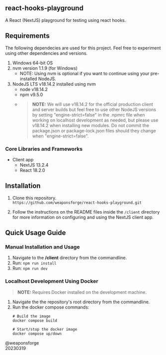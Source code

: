 ## react-hooks-playground

A React (NextJS) playground for testing using react hooks.

## Requirements

The following dependecies are used for this project. Feel free to experiment using other dependencies and versions.

1. Windows 64-bit OS
2. nvm version 1.1.9 (for Windows)
   - NOTE: Using nvm is optional if you want to continue using your pre-installed NodeJS.
3. NodeJS LTS v18.14.2 installed using nvm
   - node v18.14.2
   - npm v9.5.0
   - > **NOTE:** We will use v18.14.2 for the official production client and server builds but feel free to use other NodeJS versions by setting "engine-strict=false" in the .npmrc file when working on localhost development as needed, but please use v18.14.2 when installing new modules. Do not commit the package.json or package-lock.json files should they change when "engine-strict=false".

### Core Libraries and Frameworks

- Client app
   - NextJS 13.2.4
   - React 18.2.0

## Installation

1. Clone this repository.<br>
`https://github.com/weaponsforge/react-hooks-playground.git`

2. Follow the instructions on the README files inside the `/client` directory for more information on configuring and using the NextJS client app.

## Quick Usage Guide

### Manual Installation and Usage

1. Navigate to the **/client** directory from the commandline.
2. Run: `npm run install`
3. Run: `npm run dev`

### Localhost Development Using Docker

> **NOTE:** Requires Docker installed on the development machine.

1. Navigate the the repository's root directory from the commandline.
2. Run the docker compose commands:<br>
   ```
   # Build the image
   docker compose build

   # Start/stop the docker image
   docker compose up/down
   ```

@weaponsforge<br>
20230319
